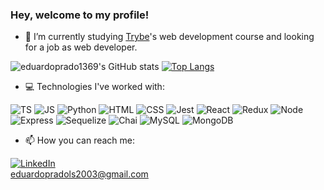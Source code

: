 ### Hey, welcome to my profile! 
- 🌱 I’m currently studying <a href="https://github.com/betrybe">Trybe</a>'s web development course and looking for a job as web developer.

![eduardoprado1369's GitHub stats](https://github-readme-stats.vercel.app/api?username=eduardoprado1369&hide=issues&theme=tokyonight)
[![Top Langs](https://github-readme-stats.vercel.app/api/top-langs/?username=eduardoprado1369&layout=compact&theme=tokyonight)](https://github.com/anuraghazra/github-readme-stats)

- 💻 Technologies I've worked with:

![TS](https://img.shields.io/badge/TypeScript-007ACC?style=for-the-badge&logo=typescript&logoColor=white)
![JS](https://img.shields.io/badge/JavaScript-F7DF1E?style=for-the-badge&logo=javascript&logoColor=black)
![Python](https://img.shields.io/badge/Python-14354C?style=for-the-badge&logo=python&logoColor=white)
![HTML](https://img.shields.io/badge/HTML5-E34F26?style=for-the-badge&logo=html5&logoColor=white)
![CSS](https://img.shields.io/badge/CSS-239120?&style=for-the-badge&logo=css3&logoColor=white)
![Jest](https://img.shields.io/badge/Jest-323330?style=for-the-badge&logo=Jest&logoColor=white)
![React](https://img.shields.io/badge/React-20232A?style=for-the-badge&logo=react&logoColor=61DAFB)
![Redux](https://img.shields.io/badge/Redux-593D88?style=for-the-badge&logo=redux&logoColor=white)
![Node](https://img.shields.io/badge/Node.js-43853D?style=for-the-badge&logo=node.js&logoColor=white)
![Express](https://img.shields.io/badge/Express.js-404D59?style=for-the-badge)
![Sequelize](https://img.shields.io/badge/Sequelize-52B0E7?style=for-the-badge&logo=Sequelize&logoColor=white)
![Chai](https://img.shields.io/badge/chai.js-323330?style=for-the-badge&logo=chai&logoColor=red)
![MySQL](https://img.shields.io/badge/MySQL-005C84?style=for-the-badge&logo=mysql&logoColor=white)
![MongoDB](https://img.shields.io/badge/MongoDB-4EA94B?style=for-the-badge&logo=mongodb&logoColor=white)

- 📫 How you can reach me:

[![LinkedIn](https://img.shields.io/badge/LinkedIn-0077B5?style=for-the-badge&logo=linkedin&logoColor=white)](https://www.linkedin.com/in/eduardo-prado-/)<br>
eduardopradols2003@gmail.com
